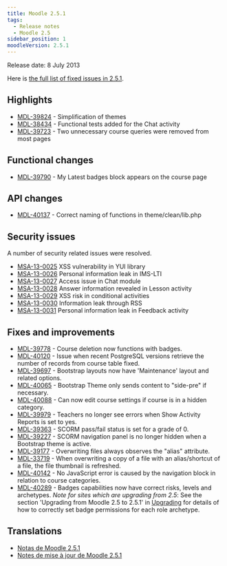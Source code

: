 ```yaml
---
title: Moodle 2.5.1
tags:
  - Release notes
  - Moodle 2.5
sidebar_position: 1
moodleVersion: 2.5.1
---
```

Release date: 8 July 2013

Here is [the full list of fixed issues in 2.5.1](https://moodle.atlassian.net/secure/IssueNavigator!executeAdvanced.jspa?jqlQuery=project+%3D+mdl+AND+resolution+%3D+fixed+AND+fixVersion+in+%28%222.5.1%22%29+ORDER+BY+priority+DESC&runQuery=true&clear=true).

## Highlights

- [MDL-39824](https://moodle.atlassian.net/browse/MDL-39824) - Simplification of themes
- [MDL-38434](https://moodle.atlassian.net/browse/MDL-38434) - Functional tests added for the Chat activity
- [MDL-39723](https://moodle.atlassian.net/browse/MDL-39723) - Two unnecessary course queries were removed from most pages

## Functional changes

- [MDL-39790](https://moodle.atlassian.net/browse/MDL-39790) - My Latest badges block appears on the course page

## API changes

- [MDL-40137](https://moodle.atlassian.net/browse/MDL-40137) - Correct naming of functions in theme/clean/lib.php

## Security issues

A number of security related issues were resolved.

- [MSA-13-0025](https://moodle.org/mod/forum/discuss.php?d=232496) XSS vulnerability in YUI library
- [MSA-13-0026](https://moodle.org/mod/forum/discuss.php?d=232497) Personal information leak in IMS-LTI
- [MSA-13-0027](https://moodle.org/mod/forum/discuss.php?d=232498) Access issue in Chat module
- [MSA-13-0028](https://moodle.org/mod/forum/discuss.php?d=232500) Answer information revealed in Lesson activity
- [MSA-13-0029](https://moodle.org/mod/forum/discuss.php?d=232501) XSS risk in conditional activities
- [MSA-13-0030](https://moodle.org/mod/forum/discuss.php?d=232502) Information leak through RSS
- [MSA-13-0031](https://moodle.org/mod/forum/discuss.php?d=232503) Personal information leak in Feedback activity

## Fixes and improvements

- [MDL-39778](https://moodle.atlassian.net/browse/MDL-39778) - Course deletion now functions with badges.
- [MDL-40120](https://moodle.atlassian.net/browse/MDL-40120) - Issue when recent PostgreSQL versions retrieve the number of records from course table fixed.
- [MDL-39697](https://moodle.atlassian.net/browse/MDL-39697) - Bootstrap layouts now have 'Maintenance' layout and related options.
- [MDL-40065](https://moodle.atlassian.net/browse/MDL-40065) - Bootstrap Theme only sends content to "side-pre" if necessary.
- [MDL-40088](https://moodle.atlassian.net/browse/MDL-40088) - Can now edit course settings if course is in a hidden category.
- [MDL-39979](https://moodle.atlassian.net/browse/MDL-39979) - Teachers no longer see errors when Show Activity Reports is set to yes.
- [MDL-39363](https://moodle.atlassian.net/browse/MDL-39363) - SCORM pass/fail status is set for a grade of 0.
- [MDL-39227](https://moodle.atlassian.net/browse/MDL-39227) - SCORM navigation panel is no longer hidden when a Bootstrap theme is active.
- [MDL-39177](https://moodle.atlassian.net/browse/MDL-39177) - Overwriting files always observes the "alias" attribute.
- [MDL-33719](https://moodle.atlassian.net/browse/MDL-33719) - When overwriting a copy of a file with an alias/shortcut of a file, the file thumbnail is refreshed.
- [MDL-40142](https://moodle.atlassian.net/browse/MDL-40142) - No JavaScript error is caused by the navigation block in relation to course categories.
- [MDL-40289](https://moodle.atlassian.net/browse/MDL-40289) - Badges capabilities now have correct risks, levels and archetypes. *Note for sites which are upgrading from 2.5*: See the section 'Upgrading from Moodle 2.5 to 2.5.1' in [Upgrading](https://docs.moodle.org/25/en/Upgrading) for details of how to correctly set badge permissions for each role archetype.

## Translations

- [Notas de Moodle 2.5.1](https://docs.moodle.org/es/Notas_de_Moodle_2.5.1)
- [Notes de mise à jour de Moodle 2.5.1](https://docs.moodle.org/fr/Notes_de_mise_à_jour_de_Moodle_2.5.1)
